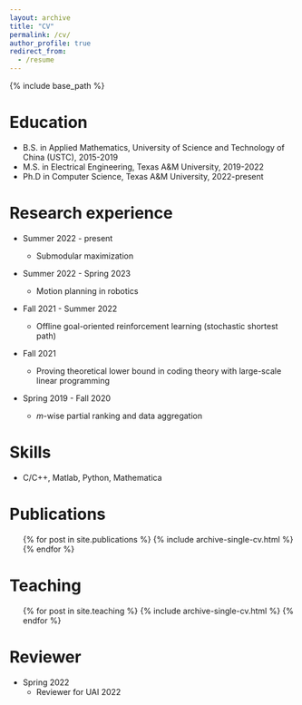 ```yaml
---
layout: archive
title: "CV"
permalink: /cv/
author_profile: true
redirect_from:
  - /resume
---
```


{% include base_path %}

Education
======
* B.S. in Applied Mathematics, University of Science and Technology of China (USTC), 2015-2019
* M.S. in Electrical Engineering, Texas A&M University, 2019-2022
* Ph.D in Computer Science, Texas A&M University, 2022-present 

Research experience
======
* Summer 2022 - present
  * Submodular maximization

* Summer 2022 - Spring 2023
  * Motion planning in robotics

* Fall 2021 - Summer 2022
  * Offline goal-oriented reinforcement learning (stochastic shortest path)

* Fall 2021
  * Proving theoretical lower bound in coding theory with large-scale linear programming

* Spring 2019 - Fall 2020
  * $m$-wise partial ranking and data aggregation
   
Skills
======
* C/C++, Matlab, Python, Mathematica


Publications
======
  <ul>{% for post in site.publications %}
    {% include archive-single-cv.html %}
  {% endfor %}</ul>
  

Teaching
======
  <ul>{% for post in site.teaching %}
    {% include archive-single-cv.html %}
  {% endfor %}</ul>
  
Reviewer 
======  
* Spring 2022 
  * Reviewer for UAI 2022

